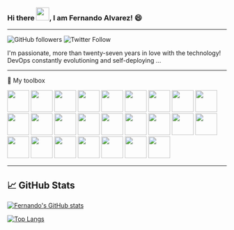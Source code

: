 ### Hi there <img src="https://raw.githubusercontent.com/MartinHeinz/MartinHeinz/master/wave.gif" width="30px">, I am Fernando Alvarez! 😄

---


![GitHub followers](https://img.shields.io/github/followers/elserhumano?label=Follow%20me%20on%20GitHub&style=social)
![Twitter Follow](https://img.shields.io/twitter/follow/falvarez_uy?label=Follow%20me%20on%20Twitter&style=social)


I'm passionate, more than twenty-seven years in love with the technology! DevOps constantly evolutioning and self-deploying ...

---

🧰 My toolbox

<img src="https://cdn.worldvectorlogo.com/logos/puppet-1.svg" width="50" height="50" /> <img src="https://cdn.worldvectorlogo.com/logos/ansible.svg" width="50" height="50" /> <img src="https://cdn.worldvectorlogo.com/logos/aws-2.svg" width="50" height="50" /> <img src="https://cdn.worldvectorlogo.com/logos/terraform-enterprise.svg" width="50" height="50" /> <img src="https://cdn.worldvectorlogo.com/logos/vagrant.svg" width="50" height="50" /> <img src="https://cdn.worldvectorlogo.com/logos/consul-3.svg" width="50" height="50" /> <img src="https://cdn.worldvectorlogo.com/logos/vault-1.svg" width="50" height="50" /> <img src="https://cdn.worldvectorlogo.com/logos/jenkins-1.svg" width="50" height="50" /> <img src="https://cdn.worldvectorlogo.com/logos/docker.svg" width="50" height="50" /> <img src="https://cdn.worldvectorlogo.com/logos/kubernets.svg" width="50" height="50" /> <img src="https://cdn.worldvectorlogo.com/logos/linux-tux.svg" width="50" height="50" /> <img src="https://cdn.worldvectorlogo.com/logos/microsoft-windows-22.svg" width="50" height="50" /> <img src="https://cdn.worldvectorlogo.com/logos/visual-studio-code-1.svg" width="50" height="50" /> <img src="https://cdn.worldvectorlogo.com/logos/bash-1.svg" width="50" height="50" /> <img src="https://cdn.worldvectorlogo.com/logos/python-5.svg" width="50" height="50" /> <img src="https://cdn.worldvectorlogo.com/logos/ruby.svg" width="50" height="50" /> <img src="https://cdn.worldvectorlogo.com/logos/go-logo-1.svg" width="50" height="50" /> <img src="https://cdn.worldvectorlogo.com/logos/grafana.svg" width="50" height="50" /> <img src="https://cdn.worldvectorlogo.com/logos/prometheus.svg" width="50" height="50" /> <img src="https://cdn.worldvectorlogo.com/logos/elasticsearch.svg" width="50" height="50" /> <img src="https://cdn.worldvectorlogo.com/logos/mysql-6.svg" width="50" height="50" /> <img src="https://cdn.worldvectorlogo.com/logos/mariadb.svg" width="50" height="50" /> <img src="https://cdn.worldvectorlogo.com/logos/atlassian-1.svg" width="50" height="50" /> <img src="https://cdn.worldvectorlogo.com/logos/github-icon-1.svg" width="50" height="50" /> <img src="https://cdn.worldvectorlogo.com/logos/gitlab.svg" width="50" height="50" />

---

## &#x1f4c8; GitHub Stats

[![Fernando's GitHub stats](https://github-readme-stats.vercel.app/api?username=elserhumano&show_icons=true)](https://github.com/anuraghazra/github-readme-stats)

[![Top Langs](https://github-readme-stats.vercel.app/api/top-langs/?username=elserhumano&hide=python,javascript,vim&layout=compact)](https://github.com/anuraghazra/github-readme-stats)

<!--
**elserhumano/elserhumano** is a ✨ _special_ ✨ repository because its `README.md` (this file) appears on your GitHub profile.

Here are some ideas to get you started:

- 🔭 I’m currently working on ...
- 🌱 I’m currently learning ...
- 👯 I’m looking to collaborate on ...
- 🤔 I’m looking for help with ...
- 💬 Ask me about ...
- 📫 How to reach me: ...
- 😄 Pronouns: ...
- ⚡ Fun fact: ...
-->
